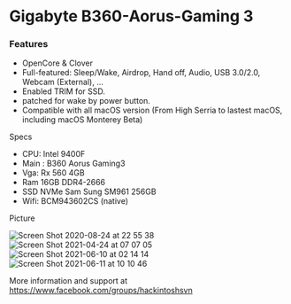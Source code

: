 # Gigabyte B360-Aorus-Gaming 3
### Features
- OpenCore & Clover
- Full-featured: Sleep/Wake, Airdrop, Hand off, Audio, USB 3.0/2.0, Webcam (External), ...
- Enabled TRIM for SSD.
- patched for wake by power button.
- Compatible with all macOS version (From High Serria to lastest macOS, including macOS Monterey Beta)

Specs
- CPU: Intel 9400F
- Main : B360 Aorus Gaming3
- Vga: Rx 560 4GB
- Ram 16GB DDR4-2666
- SSD NVMe Sam Sung SM961 256GB
- Wifi: BCM943602CS (native)

Picture

![Screen Shot 2020-08-24 at 22 55 38](https://user-images.githubusercontent.com/72862070/123786700-30fe4980-d904-11eb-92fb-0e7d8296f6db.png)
![Screen Shot 2021-04-24 at 07 07 05](https://user-images.githubusercontent.com/72862070/123786782-4a06fa80-d904-11eb-9e6e-ee3661e34724.png)
![Screen Shot 2021-06-10 at 02 14 14](https://user-images.githubusercontent.com/72862070/123786893-6c991380-d904-11eb-8527-cba3acc42123.png)
![Screen Shot 2021-06-11 at 10 10 46](https://user-images.githubusercontent.com/72862070/123786955-7de22000-d904-11eb-8e08-34a6e278db9e.png)


More information and support at https://www.facebook.com/groups/hackintoshsvn
